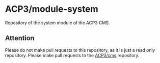 # ACP3/module-system
Repository of the system module of the ACP3 CMS.

## Attention
Please do not make pull requests to this repository, as it is just a read only repository.
Please make pull requests to the [ACP3/cms](https://github.com/ACP3/cms.git) repository.
